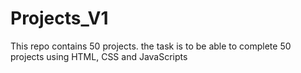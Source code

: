 # Projects_V1
This repo contains 50 projects. the task is to be able to complete 50 projects using HTML, CSS and JavaScripts 
